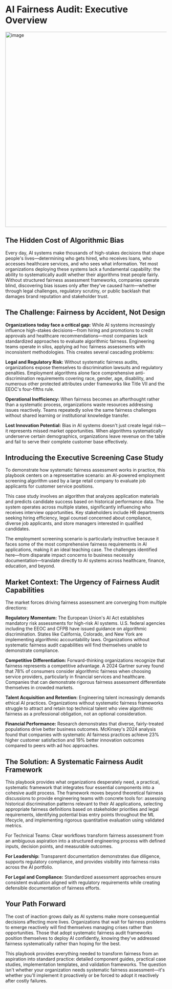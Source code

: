 # AI Fairness Audit: Executive Overview


<img width="909" height="610" alt="image" src="https://github.com/user-attachments/assets/856967fc-f713-4114-8c2b-0a662c5f97da" />


## The Hidden Cost of Algorithmic Bias ##

Every day, AI systems make thousands of high-stakes decisions that shape people's lives—determining who gets hired, who receives loans, who accesses healthcare services, and who sees what information. Yet most organizations deploying these systems lack a fundamental capability: the ability to systematically audit whether their algorithms treat people fairly. Without structured fairness assessment frameworks, companies operate blind, discovering bias issues only after they've caused harm—whether through legal challenges, regulatory scrutiny, or public backlash that damages brand reputation and stakeholder trust.

## The Challenge: Fairness by Accident, Not Design ##

**Organizations today face a critical gap:** While AI systems increasingly influence high-stakes decisions—from hiring and promotions to credit approvals and healthcare recommendations—most companies lack standardized approaches to evaluate algorithmic fairness. Engineering teams operate in silos, applying ad hoc fairness assessments with inconsistent methodologies. This creates several cascading problems:

**Legal and Regulatory Risk:** Without systematic fairness audits, organizations expose themselves to discrimination lawsuits and regulatory penalties. Employment algorithms alone face comprehensive anti-discrimination requirements covering race, gender, age, disability, and numerous other protected attributes under frameworks like Title VII and the EEOC's four-fifths rule.

**Operational Inefficiency:** When fairness becomes an afterthought rather than a systematic process, organizations waste resources addressing issues reactively. Teams repeatedly solve the same fairness challenges without shared learning or institutional knowledge transfer.

**Lost Innovation Potential:** Bias in AI systems doesn't just create legal risk—it represents missed market opportunities. When algorithms systematically underserve certain demographics, organizations leave revenue on the table and fail to serve their complete customer base effectively.

## Introducing the Executive Screening Case Study ##

To demonstrate how systematic fairness assessment works in practice, this playbook centers on a representative scenario: an AI-powered employment screening algorithm used by a large retail company to evaluate job applicants for customer service positions.

This case study involves an algorithm that analyzes application materials and predicts candidate success based on historical performance data. The system operates across multiple states, significantly influencing who receives interview opportunities. Key stakeholders include HR departments seeking hiring efficiency, legal counsel concerned about compliance, diverse job applicants, and store managers interested in qualified candidates.

The employment screening scenario is particularly instructive because it faces some of the most comprehensive fairness requirements in AI applications, making it an ideal teaching case. The challenges identified here—from disparate impact concerns to business necessity documentation—translate directly to AI systems across healthcare, finance, education, and beyond.

## Market Context: The Urgency of Fairness Audit Capabilities ##

The market forces driving fairness assessment are converging from multiple directions:

**Regulatory Momentum:** The European Union's AI Act establishes mandatory risk assessments for high-risk AI systems. U.S. federal agencies including the EEOC and CFPB have issued guidance on algorithmic discrimination. States like California, Colorado, and New York are implementing algorithmic accountability laws. Organizations without systematic fairness audit capabilities will find themselves unable to demonstrate compliance.

**Competitive Differentiation:** Forward-thinking organizations recognize that fairness represents a competitive advantage. A 2024 Gartner survey found that 78% of consumers consider algorithmic fairness when choosing service providers, particularly in financial services and healthcare. Companies that can demonstrate rigorous fairness assessment differentiate themselves in crowded markets.

**Talent Acquisition and Retention:** Engineering talent increasingly demands ethical AI practices. Organizations without systematic fairness frameworks struggle to attract and retain top technical talent who view algorithmic fairness as a professional obligation, not an optional consideration.

**Financial Performance:** Research demonstrates that diverse, fairly-treated populations drive better business outcomes. McKinsey's 2024 analysis found that companies with systematic AI fairness practices achieve 23% higher customer satisfaction and 19% better innovation outcomes compared to peers with ad hoc approaches.

## The Solution: A Systematic Fairness Audit Framework ##

This playbook provides what organizations desperately need, a practical, systematic framework that integrates four essential components into a cohesive audit process. The framework moves beyond theoretical fairness discussions to provide engineering teams with concrete tools for: assessing historical discrimination patterns relevant to their AI applications, selecting appropriate fairness definitions based on stakeholder priorities and legal requirements, identifying potential bias entry points throughout the ML lifecycle, and implementing rigorous quantitative evaluation using validated metrics.

For Technical Teams: Clear workflows transform fairness assessment from an ambiguous aspiration into a structured engineering process with defined inputs, decision points, and measurable outcomes.

**For Leadership:** Transparent documentation demonstrates due diligence, supports regulatory compliance, and provides visibility into fairness risks across the AI portfolio.

**For Legal and Compliance:** Standardized assessment approaches ensure consistent evaluation aligned with regulatory requirements while creating defensible documentation of fairness efforts.

## Your Path Forward ##

The cost of inaction grows daily as AI systems make more consequential decisions affecting more lives. Organizations that wait for fairness problems to emerge reactively will find themselves managing crises rather than opportunities. Those that adopt systematic fairness audit frameworks position themselves to deploy AI confidently, knowing they've addressed fairness systematically rather than hoping for the best.

This playbook provides everything needed to transform fairness from an aspiration into standard practice: detailed component guides, practical case studies, implementation templates, and validation frameworks. The question isn't whether your organization needs systematic fairness assessment—it's whether you'll implement it proactively or be forced to adopt it reactively after costly failures.

